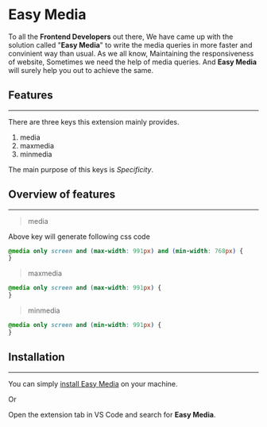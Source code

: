 # **Easy Media**

To all the **Frontend Developers** out there, We have came up with the solution
called "**Easy Media**" to write the media queries in more faster and convinient way than usual. As we all know, Maintaining the responsiveness of website, Sometimes we need the help of media queries. And **Easy Media** will surely help you out to achieve the same.

## Features

---

There are three keys this extension mainly provides.

1. media
1. maxmedia
1. minmedia

The main purpose of this keys is _Specificity_.

## Overview of features

---

> media

Above key will generate following css code

```css
@media only screen and (max-width: 991px) and (min-width: 768px) {
}
```

> maxmedia

```css
@media only screen and (max-width: 991px) {
}
```

> minmedia

```css
@media only screen and (min-width: 991px) {
}
```

## Installation

---

You can simply [install Easy Media](https://marketplace.visualstudio.com/manage/publishers/msuyash/extensions/easymedia/hub?_a=acquisition "Easy Media extension") on your machine.

Or

Open the extension tab in VS Code and search for **Easy Media**.
